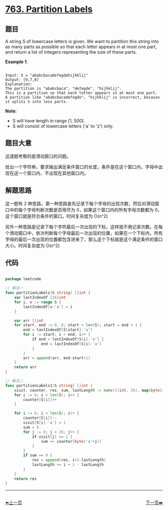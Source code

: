 # [763. Partition Labels](https://leetcode.com/problems/partition-labels/)

## 题目

A string S of lowercase letters is given. We want to partition this string into as many parts as possible so that each letter appears in at most one part, and return a list of integers representing the size of these parts.



**Example 1**:


```

Input: S = "ababcbacadefegdehijhklij"
Output: [9,7,8]
Explanation:
The partition is "ababcbaca", "defegde", "hijhklij".
This is a partition so that each letter appears in at most one part.
A partition like "ababcbacadefegde", "hijhklij" is incorrect, because it splits S into less parts.

```

**Note**:

- S will have length in range [1, 500].
- S will consist of lowercase letters ('a' to 'z') only.


## 题目大意

这道题考察的是滑动窗口的问题。

给出一个字符串，要求输出满足条件窗口的长度，条件是在这个窗口内，字母中出现在这一个窗口内，不出现在其他窗口内。

## 解题思路

这一题有 2 种思路，第一种思路是先记录下每个字母的出现次数，然后对滑动窗口中的每个字母判断次数是否用尽为 0，如果这个窗口内的所有字母次数都为 0，这个窗口就是符合条件的窗口。时间复杂度为 O(n^2)

另外一种思路是记录下每个字符最后一次出现的下标，这样就不用记录次数。在每个滑动窗口中，依次判断每个字母最后一次出现的位置，如果在一个下标内，所有字母的最后一次出现的位置都包含进来了，那么这个下标就是这个满足条件的窗口大小。时间复杂度为 O(n^2)


## 代码

```go

package leetcode

// 解法一
func partitionLabels(S string) []int {
	var lastIndexOf [26]int
	for i, v := range S {
		lastIndexOf[v-'a'] = i
	}

	var arr []int
	for start, end := 0, 0; start < len(S); start = end + 1 {
		end = lastIndexOf[S[start]-'a']
		for i := start; i < end; i++ {
			if end < lastIndexOf[S[i]-'a'] {
				end = lastIndexOf[S[i]-'a']
			}
		}
		arr = append(arr, end-start+1)
	}
	return arr
}

// 解法二
func partitionLabels1(S string) []int {
	visit, counter, res, sum, lastLength := make([]int, 26), map[byte]int{}, []int{}, 0, 0
	for i := 0; i < len(S); i++ {
		counter[S[i]]++
	}

	for i := 0; i < len(S); i++ {
		counter[S[i]]--
		visit[S[i]-'a'] = 1
		sum = 0
		for j := 0; j < 26; j++ {
			if visit[j] == 1 {
				sum += counter[byte('a'+j)]
			}
		}
		if sum == 0 {
			res = append(res, i+1-lastLength)
			lastLength += i + 1 - lastLength
		}
	}
	return res
}

```
----------------------------------------------
<div style="display: flex;justify-content: space-between;align-items: center;">
<p><a href="https://books.halfrost.com/leetcode/ChapterFour/0762.Prime-Number-of-Set-Bits-in-Binary-Representation/">⬅️上一页</a></p>
<p><a href="https://books.halfrost.com/leetcode/ChapterFour/0765.Couples-Holding-Hands/">下一页➡️</a></p>
</div>
